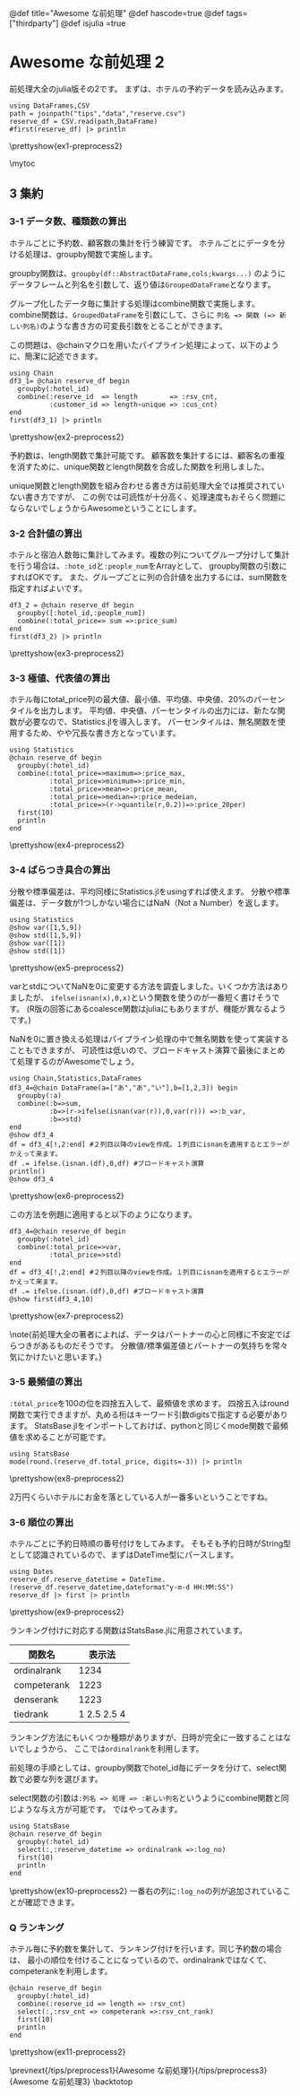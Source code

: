 @def title="Awesome な前処理"
@def hascode=true
@def tags=["thirdparty"]
@def isjulia =true

# Awesome な前処理 2

前処理大全のjulia版その2です。
まずは、ホテルの予約データを読み込みます。

```julia:ex1-preprocess2
using DataFrames,CSV
path = joinpath("tips","data","reserve.csv")
reserve_df = CSV.read(path,DataFrame)
#first(reserve_df) |> println
```

\prettyshow{ex1-preprocess2}

\mytoc
## 3 集約
### 3-1 データ数、種類数の算出
ホテルごとに予約数、顧客数の集計を行う練習です。
ホテルごとにデータを分ける処理は、groupby関数で実施します。

groupby関数は、``groupby(df::AbstractDataFrame,cols;kwargs...)``
のようにデータフレームと列名を引数して、返り値は``GroupedDataFrame``となります。

グループ化したデータ毎に集計する処理はcombine関数で実施します。
combine関数は、``GroupedDataFrame``を引数にして、さらに
``列名 => 関数 (=> 新しい列名)``のような書き方の可変長引数をとることができます。

この問題は、@chainマクロを用いたパイプライン処理によって、以下のように、簡潔に記述できます。


```julia:ex2-preprocess2
using Chain
df3_1= @chain reserve_df begin
  groupby(:hotel_id)
  combine(:reserve_id  => length        => :rsv_cnt,
          :customer_id => length∘unique => :cus_cnt)
end
first(df3_1) |> println

```

\prettyshow{ex2-preprocess2}

予約数は、length関数で集計可能です。
顧客数を集計するには、顧客名の重複を消すために、unique関数とlength関数を合成した関数を利用しました。

unique関数とlength関数を組み合わせる書き方は前処理大全では推奨されていない書き方ですが、
この例では可読性が十分高く、処理速度もおそらく問題にならないでしょうからAwesomeということにします。

### 3-2 合計値の算出
ホテルと宿泊人数毎に集計してみます。複数の列についてグループ分けして集計を行う場合は、`:hote_id`と`:people_num`をArrayとして、
groupby関数の引数にすればOKです。
また、グループごとに列の合計値を出力するには、sum関数を指定すればよいです。

```julia:ex3-preprocess2
df3_2 = @chain reserve_df begin
  groupby([:hotel_id,:people_num])
  combine(:total_price=> sum =>:price_sum)
end
first(df3_2) |> println
```

\prettyshow{ex3-preprocess2}

### 3-3 極値、代表値の算出

ホテル毎にtotal_price列の最大値、最小値、平均値、中央値、20%のパーセンタイルを出力します。
平均値、中央値、パーセンタイルの出力には、新たな関数が必要なので、Statistics.jlを導入します。
パーセンタイルは、無名関数を使用するため、やや冗長な書き方となっています。
```julia:ex4-preprocess2
using Statistics
@chain reserve_df begin
  groupby(:hotel_id)
  combine(:total_price=>maximum=>:price_max,
          :total_price=>minimum=>:price_min,
          :total_price=>mean=>:price_mean, 
          :total_price=>median=>:price_medeian,
          :total_price=>(r->quantile(r,0.2))=>:price_20per) 
  first(10)
  println
end
```

\prettyshow{ex4-preprocess2}

### 3-4 ばらつき具合の算出

分散や標準偏差は、平均同様にStatistics.jlをusingすれば使えます。
分散や標準偏差は、データ数が1つしかない場合にはNaN（Not a Number）を返します。
```julia:ex5-preprocess2
using Statistics
@show var([1,5,9])
@show std([1,5,9])
@show var([1])
@show std([1])
```
\prettyshow{ex5-preprocess2}

varとstdについてNaNを0に変更する方法を調査しました。いくつか方法はありましたが、
``ifelse(isnan(x),0,x)``という関数を使うのが一番短く書けそうです。
(R版の回答にあるcoalesce関数はjuliaにもありますが、機能が異なるようです。)

NaNを0に置き換える処理はパイプライン処理の中で無名関数を使って実装することもできますが、
可読性は低いので、ブロードキャスト演算で最後にまとめて処理するのがAwesomeでしょう。
```julia:ex6-preprocess2
using Chain,Statistics,DataFrames
df3_4=@chain DataFrame(a=["あ","あ","い"],b=[1,2,3]) begin
  groupby(:a)
  combine(:b=>sum,
          :b=>(r->ifelse(isnan(var(r)),0,var(r))) =>:b_var,
          :b=>std)
end
@show df3_4
df = df3_4[!,2:end] #２列目以降のviewを作成。１列目にisnanを適用するとエラーがかえって来ます。
df .= ifelse.(isnan.(df),0,df) #ブロードキャスト演算
println()
@show df3_4
```
\prettyshow{ex6-preprocess2}

この方法を例題に適用すると以下のようになります。
```julia:ex7-preprocess2
df3_4=@chain reserve_df begin 
  groupby(:hotel_id)
  combine(:total_price=>var,
          :total_price=>std)
end
df = df3_4[!,2:end] #２列目以降のviewを作成。１列目にisnanを適用するとエラーがかえって来ます。
df .= ifelse.(isnan.(df),0,df) #ブロードキャスト演算
@show first(df3_4,10)
```
\prettyshow{ex7-preprocess2}

\note{前処理大全の著者によれば、データはパートナーの心と同様に不安定でばらつきがあるものだそうです。
分散値/標準偏差値とパートナーの気持ちを常々気にかけたいと思います。}

### 3-5 最頻値の算出

``:total_price``を100の位を四捨五入して、最頻値を求めます。
四捨五入はround関数で実行できますが、丸める桁はキーワード引数digitsで指定する必要があります。
StatsBase.jlをインポートしておけば、pythonと同じくmode関数で最頻値を求めることが可能です。

```julia:ex8-preprocess2
using StatsBase
mode(round.(reserve_df.total_price, digits=-3)) |> println
```
\prettyshow{ex8-preprocess2}

2万円くらいホテルにお金を落としている人が一番多いということですね。

### 3-6 順位の算出

ホテルごとに予約日時順の番号付けをしてみます。
そもそも予約日時がString型として認識されているので、まずはDateTime型にパースします。
```julia:ex9-preprocess2
using Dates
reserve_df.reserve_datetime = DateTime.(reserve_df.reserve_datetime,dateformat"y-m-d HH:MM:SS")
reserve_df |> first |> println
```
\prettyshow{ex9-preprocess2}

ランキング付けに対応する関数はStatsBase.jlに用意されています。

|関数名|表示法|
|-----|-----|
|ordinalrank|1234|
|competerank|1223|
|denserank|1223|
|tiedrank|1 2.5 2.5 4|

ランキング方法にもいくつか種類がありますが、日時が完全に一致することはないでしょうから、
ここでは`ordinalrank`を利用します。

前処理の手順としては、groupby関数でhotel_id毎にデータを分けて、select関数で必要な列を選びます。

select関数の引数は``:列名 => 処理 => :新しい列名``というようにcombine関数と同じような与え方が可能です。
ではやってみます。

```julia:ex10-preprocess2
using StatsBase
@chain reserve_df begin
  groupby(:hotel_id)
  select(:,:reserve_datetime => ordinalrank =>:log_no)
  first(10)
  println
end
```
\prettyshow{ex10-preprocess2}
一番右の列に`:log_no`の列が追加されていることが確認できます。

### Q ランキング
ホテル毎に予約数を集計して、ランキング付けを行います。同じ予約数の場合は、
最小の順位を付けることになっているので、ordinalrankではなくて、competerankを利用します。

```julia:ex11-preprocess2
@chain reserve_df begin
  groupby(:hotel_id)
  combine(:reserve_id => length => :rsv_cnt)
  select(:,:rsv_cnt => competerank =>:rsv_cnt_rank)
  first(10)
  println
end
```
\prettyshow{ex11-preprocess2}


\prevnext{/tips/preprocess1}{Awesome な前処理1}{/tips/preprocess3}{Awesome な前処理3}
\backtotop